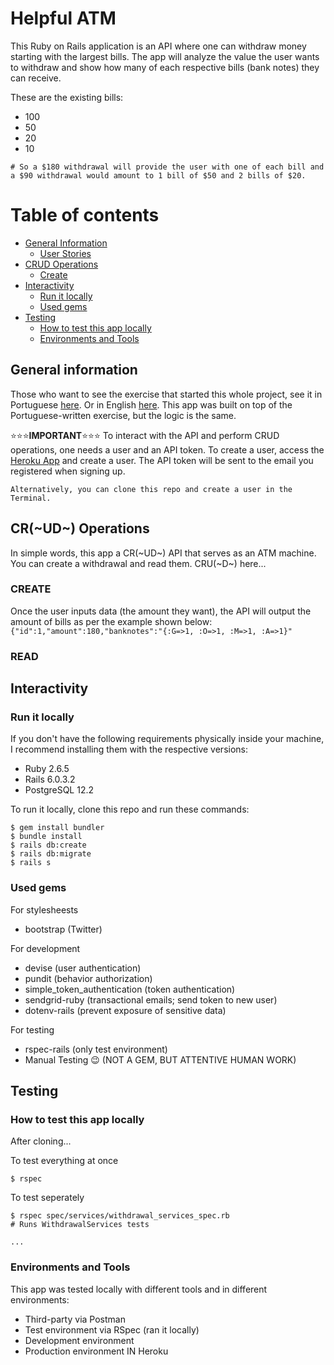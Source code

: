# Helpful ATM

This Ruby on Rails application is an API where one can withdraw money starting with the largest bills. The app will analyze the value the user wants to withdraw and show how many of each respective bills (bank notes) they can receive.

These are the existing bills:
* 100
* 50
* 20
* 10

`# So a $180 withdrawal will provide the user with one of each bill and a $90 withdrawal would amount to 1 bill of $50 and 2 bills of $20.`

# Table of contents
- [General Information](#general-information)
  - [User Stories](#user-stories)
- [CRUD Operations](#crud-operations)
  - [Create](#create)
- [Interactivity](#interactivity)
  - [Run it locally](#run-it-locally)
  - [Used gems](#used-gems)
- [Testing](#testing)
  - [How to test this app locally](#how-to-test-this-app-locally)
  - [Environments and Tools](#environments-and-tools)

## General information
Those who want to see the exercise that started this whole project, see it in Portuguese [here](http://dojopuzzles.com/problemas/exibe/caixa-eletronico/). Or in English [here](https://cs50.harvard.edu/x/2020/psets/1/cash/). This app was built on top of the Portuguese-written exercise, but the logic is the same.

:star::star::star:**IMPORTANT**:star::star::star:
To interact with the API and perform CRUD operations, one needs a user and an API token. To create a user, access the [Heroku App](http://helpful-atm.herokuapp.com/) and create a user. The API token will be sent to the email you registered when signing up.

`Alternatively, you can clone this repo and create a user in the Terminal.`

## CR(~UD~) Operations
In simple words, this app a CR(~UD~) API that serves as an ATM machine. You can create a withdrawal and read them.
CRU(~D~) here...

### CREATE
Once the user inputs data (the amount they want), the API will output the amount of bills as per the example shown below:
`{"id":1,"amount":180,"banknotes":"{:G=>1, :O=>1, :M=>1, :A=>1}"`


### READ

## Interactivity

### Run it locally

If you don't have the following requirements physically inside your machine, I recommend installing them with the respective versions:
* Ruby 2.6.5
* Rails 6.0.3.2
* PostgreSQL 12.2


To run it locally, clone this repo and run these commands:
```
$ gem install bundler
$ bundle install
$ rails db:create
$ rails db:migrate
$ rails s
```

### Used gems

For stylesheests

* bootstrap (Twitter)

For development

* devise (user authentication)
* pundit (behavior authorization)
* simple_token_authentication (token authentication)
* sendgrid-ruby (transactional emails; send token to new user)
* dotenv-rails (prevent exposure of sensitive data)

For testing

* rspec-rails (only test environment)
* Manual Testing :wink: (NOT A GEM, BUT ATTENTIVE HUMAN WORK)

## Testing
### How to test this app locally
After cloning...

To test everything at once
```
$ rspec
```

To test seperately
```
$ rspec spec/services/withdrawal_services_spec.rb
# Runs WithdrawalServices tests

...
```

### Environments and Tools

This app was tested locally with different tools and in different environments:
* Third-party via Postman
* Test environment via RSpec (ran it locally)
* Development environment
* Production environment IN Heroku


